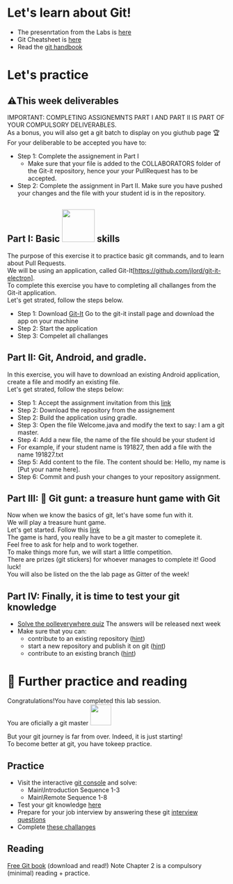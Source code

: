 # Let's learn about Git!
* The presenrtation from the Labs is [here](https://github.github.com/training-kit/downloads/github-git-cheat-sheet/)  
* Git Cheatsheet is [here](https://github.github.com/training-kit/downloads/github-git-cheat-sheet/) 
* Read the [git handbook](https://guides.github.com/introduction/git-handbook/)

# Let's practice 

## :warning:This week deliverables 
IMPORTANT: COMPLETING ASSIGNEMNTS PART I AND PART II IS PART OF YOUR COMPULSORY DELIVERABLES. </br> 
As a bonus, you will also get a git batch to display on you giuthub page :trophy:  </br>
For your deliberable to be accepted you have to: 
* Step 1: Complete the assignement in Part I 
  * Make sure that your file is added to the COLLABORATORS folder of the Git-it repository, 
  hence your your PullRequest has to be accepted. 
* Step 2: Complete the assignment in Part II. Make sure you have pushed your changes 
and the file with your student id is in the repository. 

## Part I: Basic <img src="https://i2.wp.com/linuxnewbieguide.org/wp-content/uploads/2017/02/Screen-Shot-2017-02-21-at-8.45.43-PM.png?fit=512%2C215&ssl=1" width="75">  skills   
The purpose of this exercise it to practice basic git commands, and to learn about Pull Requests. </br>
We will be using an application, called Git-It[https://github.com/jlord/git-it-electron]. </br>
To complete this exercise you have to completing all challanges from the Git-it application. </br>
Let's get strated, follow the steps below. </br>
* Step 1:  Download [Git-It](https://github.com/jlord/git-it-electron)
 Go to the git-it install page and download the app on your machine
* Step 2: Start the application 
* Step 3: Compelet all challanges 

## Part II: Git, Android, and gradle. 
In this exercise, you will have to download an existing Android application, create a file and 
modify an existing file. </br>
Let's get strated, follow the steps below: </br>
* Step 1: Accept the assignment invitation from this [link](https://classroom.github.com/a/nnyt-JS9) 
* Step 2: Download the repository from the assignement 
* Step 2: Build the application using gradle.  
* Step 3: Open the file Welcome.java and modify the text to say: I am a git master. 
* Step 4: Add a new file, the name of the file should be your student id
 * For example, if your student name is 191827, then add a file with the name 191827.txt
* Step 5: Add content to the file. The content should be: Hello, my name is [Put your name here].
* Step 6: Commit and push your changes to your repository assignment. 

## Part III: :feet: Git gunt: a treasure hunt game with Git
Now when we know the basics of git, let's have some fun with it. </br>
We will play a treasure hunt game. </br>
Let's get started. Follow this [link](https://github.com/git-game/git-game) </br>
The game is hard, you really have to be a git master to comeplete it. </br>
Feel free to ask for help and to work together. </br>
To make things more fun, we will start a little competition. </br> 
There are prizes (git stickers) for whoever manages to complete it! Good luck!</br>
You will also be listed on the the lab page as Gitter of the week! </br>


## Part IV: Finally, it is time to test your git knowledge
* [Solve the polleverywhere quiz](link)
  The answers will be released next week 
* Make sure that you can: 
  * contribute to an existing repository ([hint](https://guides.github.com/introduction/git-handbook/#github)) 
  * start a new repository and publish it on git ([hint](https://guides.github.com/introduction/git-handbook/#github))
  * contribute to an existing branch  ([hint](https://guides.github.com/introduction/git-handbook/#github))

# :book: Further practice and reading
Congratulations!You have completed this lab session. </br>
You are oficially a git master <img src="https://www.dev-metal.com/wp-content/uploads/2014/01/github-logo-octocat-1-704x605.jpg" width="48"> </br>

But your git journey is far from over. Indeed, it is just starting! </br>
To become better at git, you have tokeep practice. </br>
## Practice 
* Visit the interactive [git console](https://learngitbranching.js.org/) and solve: 
  * Main\Introduction Sequence 1-3
  * Main\Remote Sequence 1-8
* Test your git knowledge [here](https://learn.co/lessons/git-github-learn-quiz)
* Prepare for your job interview by answering these git [interview questions](https://www.knowledgehut.com/interview-questions/git)
* Complete [these challanges](https://gitexercises.fracz.com/)

## Reading
[Free Git book](https://www.amazon.co.uk/Rys-Git-Tutorial-Ryan-Hodson-ebook/dp/B00QFIA5OC) (download and read!) 
Note Chapter 2 is a compulsory (minimal) reading + practice. 



